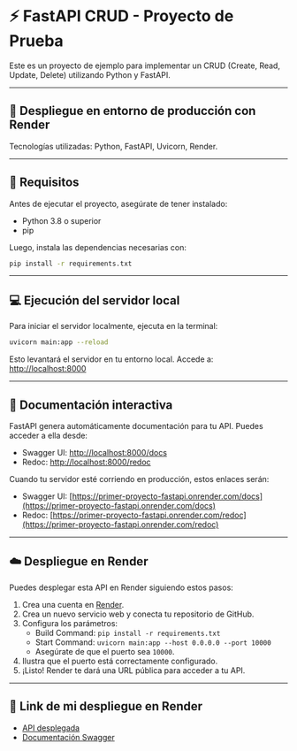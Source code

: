 # ⚡ FastAPI CRUD - Proyecto de Prueba

Este es un proyecto de ejemplo para implementar un CRUD (Create, Read, Update, Delete) utilizando Python y FastAPI.

---

## 🚀 Despliegue en entorno de producción con Render

Tecnologías utilizadas: Python, FastAPI, Uvicorn, Render.

---

## 📝 Requisitos

Antes de ejecutar el proyecto, asegúrate de tener instalado:

- Python 3.8 o superior
- pip

Luego, instala las dependencias necesarias con:

```bash
pip install -r requirements.txt
```

---

## 💻 Ejecución del servidor local

Para iniciar el servidor localmente, ejecuta en la terminal:

```bash
uvicorn main:app --reload
```

Esto levantará el servidor en tu entorno local. Accede a: [http://localhost:8000](http://localhost:8000)

---

## 📄 Documentación interactiva

FastAPI genera automáticamente documentación para tu API. Puedes acceder a ella desde:

- Swagger UI: [http://localhost:8000/docs](http://localhost:8000/docs)
- Redoc: [http://localhost:8000/redoc](http://localhost:8000/redoc)

Cuando tu servidor esté corriendo en producción, estos enlaces serán:

- Swagger UI: [https://primer-proyecto-fastapi.onrender.com/docs](https://primer-proyecto-fastapi.onrender.com/docs)
- Redoc: [https://primer-proyecto-fastapi.onrender.com/redoc](https://primer-proyecto-fastapi.onrender.com/redoc)

---

## ☁️ Despliegue en Render

Puedes desplegar esta API en Render siguiendo estos pasos:

1. Crea una cuenta en [Render](https://render.com/).
2. Crea un nuevo servicio web y conecta tu repositorio de GitHub.
3. Configura los parámetros:
   * Build Command: `pip install -r requirements.txt`
   * Start Command: `uvicorn main:app --host 0.0.0.0 --port 10000`
   * Asegúrate de que el puerto sea `10000`.
4. Ilustra que el puerto está correctamente configurado.
5. ¡Listo! Render te dará una URL pública para acceder a tu API.

---

## 🔗 Link de mi despliegue en Render

- [API desplegada](https://primer-proyecto-fastapi.onrender.com)
- [Documentación Swagger](https://primer-proyecto-fastapi.onrender.com/docs)

